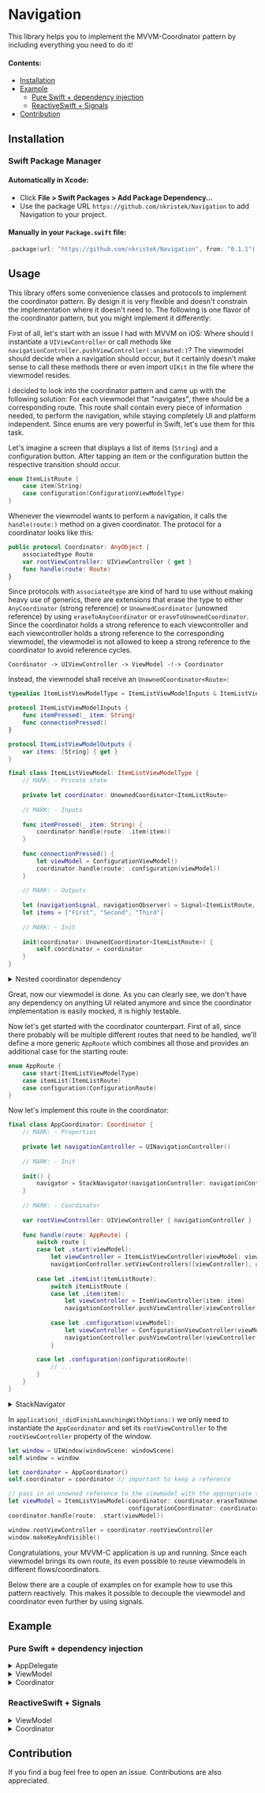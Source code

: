 # Navigation

This library helps you to implement the MVVM-Coordinator pattern by including everything you need to do it!

#### Contents:

- [Installation](#installation)
- [Example](#example)
    - [Pure Swift + dependency injection](#pure-swift--dependency-injection)
    - [ReactiveSwift + Signals](#reactiveswift--signals)
- [Contribution](#contribution)

## Installation

### Swift Package Manager

#### Automatically in Xcode:

- Click **File > Swift Packages > Add Package Dependency...**  
- Use the package URL `https://github.com/nkristek/Navigation` to add Navigation to your project.

#### Manually in your `Package.swift` file:

```swift
.package(url: "https://github.com/nkristek/Navigation", from: "0.1.1")
```

## Usage

This library offers some convenience classes and protocols to implement the coordinator pattern. By design it is very flexible and doesn't constrain the implementation where it doesn't need to.
The following is one flavor of the coordinator pattern, but you might implement it differently:

First of all, let's start with an issue I had with MVVM on iOS: 
Where should I instantiate a `UIViewController` or call methods like `navigationController.pushViewController(:animated:)`? The viewmodel should decide when a navigation should occur, but it certainly doesn't make sense to call these methods there or even import `UIKit` in the file where the viewmodel resides.

I decided to look into the coordinator pattern and came up with the following solution:
For each viewmodel that "navigates", there should be a corresponding route. This route shall contain every piece of information needed, to perform the navigation, while staying completely UI and platform independent. Since enums are very powerful in Swift, let's use them for this task. 

Let's imagine a screen that displays a list of items (`String`) and a configuration button. After tapping an item or the configuration button the respective transition should occur.

```swift
enum ItemListRoute {
	case item(String)
	case configuration(ConfigurationViewModelType)
}
```

Whenever the viewmodel wants to perform a navigation, it calls the `handle(route:)` method on a given coordinator. The protocol for a coordinator looks like this:
```swift
public protocol Coordinator: AnyObject {
    associatedtype Route
    var rootViewController: UIViewController { get }
    func handle(route: Route)
}
```

Since protocols with `associatedtype` are kind of hard to use without making heavy use of generics, there are extensions that erase the type to either `AnyCoordinator` (strong reference) or `UnownedCoordinator` (unowned reference) by using `eraseToAnyCoordinator` or `eraseToUnownedCoordinator`. 
Since the coordinator holds a strong reference to each viewcontroller and each viewcontroller holds a strong reference to the corresponding viewmodel, the viewmodel is not allowed to keep a strong reference to the coordinator to avoid reference cycles. 

`Coordinator -> UIViewController -> ViewModel -!-> Coordinator`

Instead, the viewmodel shall receive an `UnownedCoordinator<Route>`:
```swift
typealias ItemListViewModelType = ItemListViewModelInputs & ItemListViewModelOutputs

protocol ItemListViewModelInputs {
	func itemPressed(_ item: String)
	func connectionPressed()
}

protocol ItemListViewModelOutputs {
	var items: [String] { get }
}

final class ItemListViewModel: ItemListViewModelType {
	// MARK: - Private state
	
	private let coordinator: UnownedCoordinator<ItemListRoute>
		
	// MARK: - Inputs
	
	func itemPressed(_ item: String) {
		coordinator.handle(route: .item(item))
	}
	
	func connectionPressed() {
		let viewModel = ConfigurationViewModel()
		coordinator.handle(route: .configuration(viewModel))
	}
	
	// MARK: - Outputs
	
	let (navigationSignal, navigationObserver) = Signal<ItemListRoute, Never>.pipe()
	let items = ["First", "Second", "Third"]
	
	// MARK: - Init
	
	init(coordinator: UnownedCoordinator<ItemListRoute>) {
		self.coordinator = coordinator
	}
}
```

<details>
  <summary>Nested coordinator dependency</summary>

If the `ConfigurationViewModel` itself performs navigation, just add this dependency as a separate coordinator parameter:
```swift
typealias ItemListViewModelType = ItemListViewModelInputs & ItemListViewModelOutputs

protocol ItemListViewModelInputs {
	func itemPressed(_ item: String)
	func connectionPressed()
}

protocol ItemListViewModelOutputs {
	var items: [String] { get }
}

final class ItemListViewModel: ItemListViewModelType {
	// MARK: - Private state
	
	private let coordinator: UnownedCoordinator<ItemListRoute>
	private let configurationCoordinator: UnownedCoordinator<ConfigurationRoute>
		
	// MARK: - Inputs
	
	func itemPressed(_ item: String) {
		coordinator.handle(route: .item(item))
	}
	
	func connectionPressed() {
		let viewModel = ConfigurationViewModel(coordinator: configurationCoordinator)
		coordinator.handle(route: .configuration(viewModel))
	}
	
	// MARK: - Outputs
	
	let (navigationSignal, navigationObserver) = Signal<ItemListRoute, Never>.pipe()
	let items = ["First", "Second", "Third"]
	
	// MARK: - Init
	
	init(coordinator: UnownedCoordinator<ItemListRoute>, configurationCoordinator: UnownedCoordinator<ConfigurationRoute>) {
		self.coordinator = coordinator
		self.configurationCoordinator = configurationCoordinator
	}
}
```

</details>

Great, now our viewmodel is done. As you can clearly see, we don't have any dependency on anything UI related anymore and since the coordinator implementation is easily mocked, it is highly testable.

Now let's get started with the coordinator counterpart. First of all, since there probably will be multiple different routes that need to be handled, we'll define a more generic `AppRoute` which combines all those and provides an additional case for the starting route:
```swift
enum AppRoute {
	case start(ItemListViewModelType)
	case itemList(ItemListRoute)
	case configuration(ConfigurationRoute)
}
```

Now let's implement this route in the coordinator:
```swift
final class AppCoordinator: Coordinator {
	// MARK: - Properties
	
	private let navigationController = UINavigationController()
	
	// MARK: - Init
	
	init() {
		navigator = StackNavigator(navigationController: navigationController)
	}
	
	// MARK: - Coordinator
	
	var rootViewController: UIViewController { navigationController }
	
	func handle(route: AppRoute) {
		switch route {
		case let .start(viewModel):
			let viewController = ItemListViewController(viewModel: viewModel)
			navigationController.setViewControllers([viewController], animated: true)
			
		case let .itemList(itemListRoute):
			switch itemListRoute {
			case let .item(item):
				let viewController = ItemViewController(item: item)
				navigationController.pushViewController(viewController, animated: true)
			
			case let .configuration(viewModel):
				let viewController = ConfigurationViewController(viewModel: viewModel)
				navigationController.pushViewController(viewController, animated: true)
			}
			
		case let .configuration(configurationRoute):
			// ...
		}
	}
}
```

<details>
  <summary>StackNavigator<Route></summary>
	
There is also a `StackNavigator<Route>` which provides more functionality regarding programmatic pop behavior (like popping back to a specific route):
```swift
final class AppCoordinator: Coordinator {
	// MARK: - Properties
	
	private let navigator: StackNavigator<AppRoute>
	
	private let navigationController = UINavigationController()
	
	// MARK: - Init
	
	init() {
		navigator = StackNavigator(navigationController: navigationController)
	}
	
	// MARK: - Coordinator
	
	var rootViewController: UIViewController { navigationController }
	
	func handle(route: AppRoute) {
		switch route {
		case let .start(viewModel):
			let viewController = ItemListViewController(viewModel: viewModel)
			navigator.set([(route: route, viewController: viewController)], animated: false)
			
		case let .itemList(itemListRoute):
			switch listRoute {
			case let .item(item):
				let viewController = ItemViewController(item: item)
				navigator.push(route: route, viewController: viewController, animated: true)
			
			case let .configuration(viewModel):
			l	et viewController = ConfigurationViewController(viewModel: viewModel)
				navigator.push(route: route, viewController: viewController, animated: true)
			}
			
		case let .configuration(configurationRoute):
			// ...
		}
	}
}
```

</details>

In `application(_:didFinishLaunchingWithOptions:)` we only need to instantiate the `AppCoordinator` and set its `rootViewController` to the `rootViewController` property of the window.
```swift
let window = UIWindow(windowScene: windowScene)
self.window = window

let coordinator = AppCoordinator()
self.coordinator = coordinator // important to keep a reference

// pass in an unowned reference to the viewmodel with the appropriate transform to convert the ItemListRoute/ConfigurationRoute to AppRoute
let viewModel = ItemListViewModel(coordinator: coordinator.eraseToUnownedCoordinator(transform: AppRoute.itemList),
                                  configurationCoordinator: coordinator.eraseToUnownedCoordinator(transform: AppRoute.configuration))
coordinator.handle(route: .start(viewModel))

window.rootViewController = coordinator.rootViewController
window.makeKeyAndVisible()
```

Congratulations, your MVVM-C application is up and running. Since each viewmodel brings its own route, its even possible to reuse viewmodels in different flows/coordinators.

Below there are a couple of examples on for example how to use this pattern reactively. This makes it possible to decouple the viewmodel and coordinator even further by using signals.

## Example
### Pure Swift + dependency injection

<details>
  <summary>AppDelegate</summary>
	
```swift
let window = UIWindow(windowScene: windowScene)
self.window = window

let coordinator = AppCoordinator()
self.coordinator = coordinator

let viewModel = ItemListViewModel(coordinator: coordinator.eraseToUnownedCoordinator(transform: AppRoute.itemList),
                                  configurationCoordinator: coordinator.eraseToUnownedCoordinator(transform: AppRoute.configuration))
coordinator.handle(route: .start(viewModel))

window.rootViewController = coordinator.rootViewController
window.makeKeyAndVisible()
```

</details>

<details>
  <summary>ViewModel</summary>
	
```swift
enum ItemListRoute {
	case item(String)
	case configuration(ConfigurationViewModelType)
}

typealias ItemListViewModelType = ItemListViewModelInputs & ItemListViewModelOutputs

protocol ItemListViewModelInputs {
	func itemPressed(_ item: String)
	func connectionPressed()
}

protocol ItemListViewModelOutputs {
	var items: [String] { get }
}

final class ItemListViewModel: ItemListViewModelType {
	// MARK: - Private state
	
	private let coordinator: UnownedCoordinator<ItemListRoute>
	private let configurationCoordinator: UnownedCoordinator<ConfigurationRoute>
		
	// MARK: - Inputs
	
	func itemPressed(_ item: String) {
		coordinator.handle(route: .item(item))
	}
	
	func connectionPressed() {
		let viewModel = ConfigurationViewModel(coordinator: configurationCoordinator)
		coordinator.handle(route: .configuration(viewModel))
	}
	
	// MARK: - Outputs
	
	let (navigationSignal, navigationObserver) = Signal<ItemListRoute, Never>.pipe()
	let items = ["First", "Second", "Third"]
	
	// MARK: - Init
	
	init(coordinator: UnownedCoordinator<ItemListRoute>, configurationCoordinator: UnownedCoordinator<ConfigurationRoute>) {
		self.coordinator = coordinator
		self.configurationCoordinator = configurationCoordinator
	}
}
```

</details>

<details>
  <summary>Coordinator</summary>
	
```swift
enum AppRoute {
	case start(ItemListViewModelType)
	case itemList(ItemListRoute)
	case configuration(ConfigurationRoute)
}

final class AppCoordinator: Coordinator {
	// MARK: - Properties
	
	private let navigator: StackNavigator<AppRoute>
	
	private let navigationController = UINavigationController()
	
	// MARK: - Init
	
	init() {
		navigator = StackNavigator(navigationController: navigationController)
	}
	
	// MARK: - Coordinator
	
	var rootViewController: UIViewController { navigationController }
	
	func handle(route: AppRoute) {
		switch route {
		case let .start(viewModel):
			let viewController = ItemListViewController(viewModel: viewModel)
			navigator.set([(route: route, viewController: viewController)], animated: false)
			
		case let .itemList(itemListRoute):
			handle(route: route, listRoute: itemListRoute)
			
		case let .configuration(configurationRoute):
			handle(route: route, configurationRoute: configurationRoute)
		}
	}
	
	private func handle(route: AppRoute, listRoute: ItemListRoute) {
		switch listRoute {
		case let .item(item):
			let viewController = ItemViewController(item: item)
			navigator.push(route: route, viewController: viewController, animated: true)
			
		case let .configuration(viewModel):
			let viewController = ConfigurationViewController(viewModel: viewModel)
			navigator.push(route: route, viewController: viewController, animated: true)
		}
	}
	
	private func handle(route: AppRoute, configurationRoute: ConfigurationRoute) {
		// ...
	}
}
```

</details>

### ReactiveSwift + Signals

<details>
  <summary>ViewModel</summary>
	
```swift
enum ItemListRoute {
	case item(String)
	case configuration(ConfigurationViewModelType)
}

typealias ItemListViewModelType = ItemListViewModelInputs & ItemListViewModelOutputs

protocol ItemListViewModelInputs {
	var itemPressedObserver: Signal<String, Never>.Observer { get }
	var connectionPressedObserver: Signal<Void, Never>.Observer { get }
}

protocol ItemListViewModelOutputs {
	var navigationSignal: Signal<ItemListRoute, Never> { get }
	var items: Property<[String]> { get }
}

final class ItemListViewModel: ItemListViewModelType {
	// MARK: - Private state
	
	private let (lifetime, token) = Lifetime.make()
	
	// MARK: - Inputs
	
	let (itemPressedSignal, itemPressedObserver) = Signal<String, Never>.pipe()
	let (connectionPressedSignal, connectionPressedObserver) = Signal<Void, Never>.pipe()
	
	// MARK: - Outputs
	
	let (navigationSignal, navigationObserver) = Signal<ItemListRoute, Never>.pipe()
	let items = Property(value: ["First", "Second", "Third"])
	
	// MARK: - Init
	
	init() {
		lifetime += itemPressedSignal
			.map(ItemListRoute.item)
			.observe(navigationObserver)
		
		lifetime += connectionPressedSignal
			.map { _ in
				let viewModel = ConfigurationViewModel()
				return .configuration(viewModel)
			}
			.observe(navigationObserver)
	}
}
```

</details>

<details>
  <summary>Coordinator</summary>
	
```swift
enum AppRoute {
	case start(ItemListViewModelType)
	case itemList(ItemListRoute)
	case configuration(ConfigurationRoute)
}

final class AppCoordinator: Coordinator, ReactiveExtensionsProvider {
	// MARK: - Properties
	
	private let navigator: StackNavigator<AppRoute>
	
	private let navigationController = UINavigationController()
	
	// MARK: - Init
	
	init() {
		navigator = StackNavigator(navigationController: navigationController)
	}
	
	// MARK: - Coordinator
	
	var rootViewController: UIViewController { navigationController }
	
	func handle(route: AppRoute) {
		switch route {
		case let .start(viewModel):
			let viewController = ItemListViewController(viewModel: viewModel)
			reactive.handle <~ viewModel.navigationSignal
				.take(duringLifetimeOf: viewController)
				.map(AppRoute.itemList)
			navigator.set([(route: route, viewController: viewController)], animated: false)
			
		case let .itemList(itemListRoute):
			handle(route: route, listRoute: itemListRoute)
			
		case let .configuration(configurationRoute):
			handle(route: route, configurationRoute: configurationRoute)
		}
	}
	
	private func handle(route: AppRoute, listRoute: ItemListRoute) {
		switch listRoute {
		case let .item(item):
			let viewController = ItemViewController(item: item)
			navigator.push(route: route, viewController: viewController, animated: true)
			
		case let .configuration(viewModel):
			let viewController = ConfigurationViewController(viewModel: viewModel)
			reactive.handle <~ viewModel.navigationSignal
				.take(duringLifetimeOf: viewController)
				.map(AppRoute.configuration)
			navigator.push(route: route, viewController: viewController, animated: true)
		}
	}
	
	private func handle(route: AppRoute, configurationRoute: ConfigurationRoute) {
		// ...
	}
}
```

</details>

## Contribution

If you find a bug feel free to open an issue. Contributions are also appreciated.
